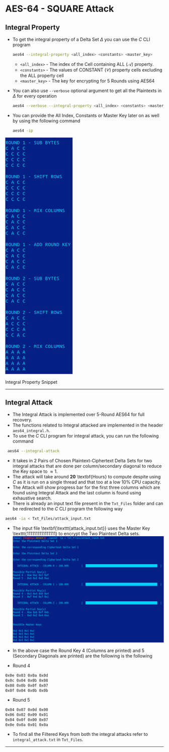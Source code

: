 # AES-64 - SQUARE Attack

## Integral Property

- To get the integral property of a Delta Set $\Delta$ you can use the $C$ CLI program
    
    ```bash
    aes64 --integral-property <all_index> <constants> <master_key>
    ```
    
    - `<all_index>` - The index of the Cell containing ALL $(\mathcal{A})$ property.
    - `<constants>` - The values of CONSTANT $(\mathcal{C})$ property cells excluding the ALL property cell
    - `<master_key>` - The key for encrypting for $5$ Rounds using $\text{AES}64$
- You can also use `--verbose` optional argument to get all the Plaintexts in $\Delta$ for every operation
    
    ```bash
    aes64 --verbose --integral-property <all_index> <constants> <master_key>
    ```
    
- You can provide the All Index, Constants or Master Key later on as well by using the following command
    
    ```bash
    aes64 -ip
    ```
    

![Integral Property Snippet](../Pictures/Screenshot_from_2021-11-03_18-19-45.png)

Integral Property Snippet

---

## Integral Attack
- The Integral Attack is implemented over $5$-Round AES$64$ for full recovery.
- The functions related to Integral attacked are implemented in the header `aes64_integral.h`.
- To use the $C$ CLI program for integral attack, you can run the following command
```bash
 aes64 --integral-attack
 ```
- It takes in 2 Pairs of Chosen Plaintext-Ciphertext Delta Sets for two integral attacks that are done per column/secondary diagonal to  reduce the Key space to $\approx 1$.
- The attack will take around $\mathbf{20}$ \textbf{Hours} to compute despite using $C$ as it is run on a single thread and that too at a low $10\%$ CPU capacity.
- The Attack will show progress bar for the first three columns which are found using Integral Attack and the last column is found using exhaustive search.
- There is already an input text file present in the `Txt_Files` folder and can be redirected to the $C$ CLI program the following way
```bash
aes64 -ia < Txt_Files/attack_input.txt
```
- The input file \textbf{\texttt{attack\_input.txt}} uses the Master Key \texttt{1111111111111111} to encrypt the Two Plaintext Delta sets.
  ![Integral Property Snippet](../Pictures/integral-attack.png)

- In the above case the Round Key 4 (Columns are printed) and 5 (Secondary Diagonals are printed) are the following is the following

- Round 4
```
0x0e 0x03 0x0a 0x0d
0x0c 0x04 0x0b 0x08
0x08 0x0b 0x0f 0x07
0x0f 0x04 0x0b 0x0b
```
- Round 5
```
0x04 0x07 0x0d 0x00
0x06 0x02 0x09 0x01
0x04 0x0f 0x00 0x07
0x0e 0x0a 0x01 0x0a
```
- To find all the Filtered Keys from both the integral attacks refer to `integral_attack.txt` in `Txt_Files`.


---